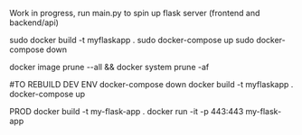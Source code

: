 Work in progress, run main.py to spin up flask server (frontend and backend/api)

sudo docker build -t myflaskapp .
sudo docker-compose up
sudo docker-compose down


docker image prune --all && docker system prune -af


#TO REBUILD DEV ENV
docker-compose down
docker build -t myflaskapp .
docker-compose up


PROD
docker build -t my-flask-app .
docker run -it -p 443:443 my-flask-app